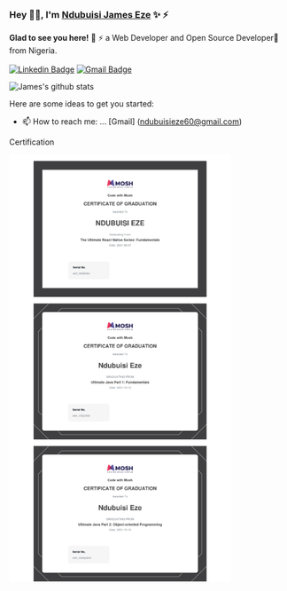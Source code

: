 ### Hey 👋🏽, I'm [Ndubuisi James Eze](https://ndblaze.github.io/portfolio/) ✨ ⚡

**Glad to see you here!** :star_struck: ⚡ a Web Developer and Open Source Developer🚀 from Nigeria. <br> <br>
[![Linkedin Badge](https://img.shields.io/badge/-JamesEze-blue?style=social&logo=Linkedin&logoColor=blue&link=https://www.linkedin.com/in/ndubuisieze/)](https://www.linkedin.com/in/ndubuisieze/)
[![Gmail Badge](https://img.shields.io/badge/-GMail-c14438?style=social&logo=Gmail&logoColor=red&link=mailto:ndubuisieze60@gmail.com)](mailto:ndubuisieze60@gmail.com)

<!-- [![Twitter Badge](http://img.shields.io/badge/-@swapnilsparsh-1ca0f1?style=social&logo=twitter&logoColor=blue&link=https://twitter.com/swapnilsparsh)](https://twitter.com/swapnilsparsh)  -->

![James's github stats](https://github-readme-stats.vercel.app/api?username=Ndblaze&show_icons=true&hide_border=true)

Here are some ideas to get you started:

- 📫 How to reach me: ... [Gmail] (ndubuisieze60@gmail.com)

Certification

<div class="cmm" style="display: flex; flex-wrap: wrap;">
<img src="images/ReactNative.jpg" alt="React Native certificate" width="400" display="inline"/>
<img src="images/Java.jpg" alt="Java certificate" width="400"/>
<img src="images/JavaOOP.jpg" width="400"/>
</div>

<!--
**Ndblaze/Ndblaze** is a ✨ _special_ ✨ repository because its `README.md` (this file) appears on your GitHub profile.

Here are some ideas to get you started:

- 🔭 I’m currently working on ...
- 🌱 I’m currently learning ...
- 👯 I’m looking to collaborate on ...
- 🤔 I’m looking for help with ...
- 💬 Ask me about ...
- 📫 How to reach me: ...
- 😄 Pronouns: ...
- ⚡ Fun fact: ...
  -->
